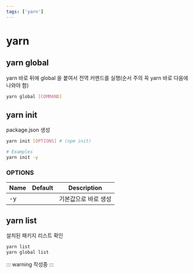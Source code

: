 ```yaml
---
tags: ['yarn']
---
```


# yarn

## yarn global

yarn 바로 뒤에 global 을 붙여서 전역 커멘드를 실행(순서 주의 꼭 yarn 바로 다음에 나와야 함)

```bash
yarn global [COMMAND]
```

## yarn init

package.json 생성

```bash
yarn init [OPTIONS] # (npm init)

# Examples
yarn init -y
```

### OPTIONS

| Name | Default | Description |
| ---- | ------- | ----------- |
| -y   |         | 기본값으로 바로 생성 |

## yarn list

설치된 패키지 리스트 확인

```bash
yarn list
yarn global list
```

::: warning
작성중
:::
